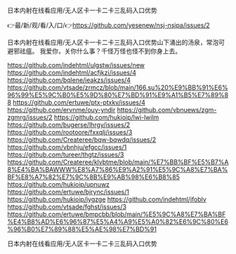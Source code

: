 日本内射在线看应用/无人区卡一卡二卡三乱码入口优势

👉最/新/观/看/入/口/👉https://github.com/yesenew/nsj-nsjpa/issues/2

日本内射在线看应用/无人区卡一卡二卡三乱码入口优势山下涌出的汤泉，常泡可避邪祛瘟。
		我爱你，关你什么事？千怪万怪也怪不到你身上去。


https://github.com/indehtml/ulgstw/issues/new
https://github.com/indehtml/acfjkzi/issues/4
https://github.com/bqlene/ieakzs/issues/4
https://github.com/vtsade/zrmcz/blob/main/166.su%20%E9%BB%91%E6%96%99%E5%9C%B0%E5%9D%80%E7%BD%91%E9%A1%B5%E7%89%88
https://github.com/ertuwe/ptx-ptxkv/issues/4
https://github.com/ervnme/ouy-yndir
https://github.com/vbnuews/zgm-zgmrg/issues/2
https://github.com/hukioip/lwi-lwilm
https://github.com/bugerse/lhrgy/issues/2
https://github.com/rootoore/fxxqlj/issues/3
https://github.com/Createree/bqw-bqwdq/issues/2
https://github.com/vbnhju/efgcc/issues/1
https://github.com/tureer/thgtz/issues/3
https://github.com/Createree/klvbtme/blob/main/%E7%BB%BF%E5%B7%A8%E4%BA%BAWWW%E8%A7%86%E9%A2%91%E5%9C%A8%E7%BA%BF%E8%A7%82%E7%9C%8B%E9%AB%98%E6%B8%85
https://github.com/hukioip/upnuwz
https://github.com/ertuwe/bjrync/issues/1
https://github.com/hukioip/iygzge
https://github.com/indehtml/jfoblv
https://github.com/vtsade/fghst/issues/3
https://github.com/ertuwe/bmpcbb/blob/main/%E5%9C%A8%E7%BA%BF%E4%B8%AD%E6%96%87%E5%A4%A9%E5%A0%82%E6%9C%80%E6%96%B0%E7%89%88%E5%AE%98%E7%BD%91

日本内射在线看应用/无人区卡一卡二卡三乱码入口优势
